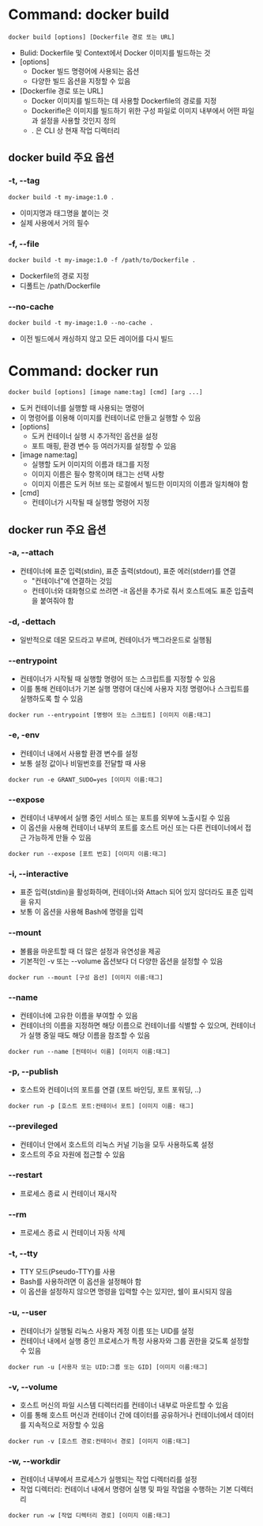# Command: docker build

```docker
docker build [options] [Dockerfile 경로 또는 URL]
```

- Bulid: Dockerfile 및 Context에서 Docker 이미지를 빌드하는 것
- [options]
	- Docker 빌드 명령어에 사용되는 옵션
	- 다양한 빌드 옵션을 지정할 수 있음
- [Dockerfile 경로 또는 URL]
	- Docker 이미지를 빌드하는 데 사용할 Dockerfile의 경로를 지정
	- Dockerifle은 이미지를 빌드하기 위한 구성 파일로 이미지 내부에서 어떤 파일과 설정을 사용할 것인지 정의
	- . 은 CLI 상 현재 작업 디렉터리

## docker build 주요 옵션

### -t, --tag

```docker
docker build -t my-image:1.0 .
```

- 이미지명과 태그명을 붙이는 것
- 실제 사용에서 거의 필수
### -f, --file

```docker
docker build -t my-image:1.0 -f /path/to/Dockerfile .
```

- Dockerfile의 경로 지정
- 디폴트는 /path/Dockerfile

### --no-cache

```docker
docker build -t my-image:1.0 --no-cache .
```

- 이전 빌드에서 캐싱하지 않고 모든 레이어를 다시 빌드

# Command: docker run

```docker
docker build [options] [image name:tag] [cmd] [arg ...]
```

- 도커 컨테이너를 실행할 때 사용되는 명령어
- 이 명령어를 이용해 이미지를 컨테이너로 만들고 실행할 수 있음
- [options]
	- 도커 컨테이너 실행 시 추가적인 옵션을 설정
	- 포트 매핑, 환경 변수 등 여러가지를 설정할 수 있음
- [image name:tag]
	- 실행할 도커 이미지의 이름과 태그를 지정
	- 이미지 이름은 필수 항목이며 태그는 선택 사항
	- 이미지 이름은 도커 허브 또는 로컬에서 빌드한 이미지의 이름과 일치해야 함
- [cmd]
	- 컨테이너가 시작될 때 실행할 명령어 지정

## docker run 주요 옵션

### -a, --attach

- 컨테이너에 표준 입력(stdin), 표준 출력(stdout), 표준 에러(stderr)를 연결
	- "컨테이너"에 연결하는 것임
	- 컨테이너와 대화형으로 쓰려면 -it 옵션을 추가로 줘서 호스트에도 표준 입출력을 붙여줘야 함

### -d, -dettach

- 일반적으로 데몬 모드라고 부르며, 컨테이너가 백그라운드로 실행됨

### --entrypoint

- 컨테이너가 시작될 때 실행할 명령어 또는 스크립트를 지정할 수 있음
- 이를 통해 컨테이너가 기본 실행 명령어 대신에 사용자 지정 명령어나 스크립트를 실행하도록 할 수 있음

```docker
docker run --entrypoint [명령어 또는 스크립트] [이미지 이름:태그]
```

### -e, -env

- 컨테이너 내에서 사용할 환경 변수를 설정
- 보통 설정 값이나 비밀번호를 전달할 때 사용

```docker
docker run -e GRANT_SUDO=yes [이미지 이름:태그]
```

### --expose

- 컨테이너 내부에서 실행 중인 서비스 또는 포트를 외부에 노출시킬 수 있음
- 이 옵션을 사용해 컨테이너 내부의 포트를 호스트 머신 또는 다른 컨테이너에서 접근 가능하게 만들 수 있음

```docker
docker run --expose [포트 번호] [이미지 이름:태그]
```

### -i, --interactive

- 표준 입력(stdin)을 활성화하며, 컨테이너와 Attach 되어 있지 않더라도 표준 입력을 유지
- 보통 이 옵션을 사용해 Bash에 명령을 입력

### --mount

- 볼륨을 마운트할 때 더 많은 설정과 유연성을 제공
- 기본적인 -v 또는 --volume 옵션보다 더 다양한 옵션을 설정할 수 있음

```docker
docker run --mount [구성 옵션] [이미지 이름:태그]
```

### --name

- 컨테이너에 고유한 이름을 부여할 수 있음
- 컨테이너의 이름을 지정하면 해당 이름으로 컨테이너를 식별할 수 있으며, 컨테이너가 실행 중일 때도 해당 이름을 참조할 수 있음

```docker
docker run --name [컨테이너 이름] [이미지 이름:태그]
```

### -p, --publish

- 호스트와 컨테이너의 포트를 연결 (포트 바인딩, 포트 포워딩, ..)

```docker
docker run -p [호스트 포트:컨테이너 포트] [이미지 이름: 태그]
```

### --previleged

- 컨테이너 안에서 호스트의 리눅스 커널 기능을 모두 사용하도록 설정
- 호스트의 주요 자원에 접근할 수 있음

### --restart

- 프로세스 종료 시 컨테이너 재시작
### --rm

- 프로세스 종료 시 컨테이너 자동 삭제

### -t, --tty

- TTY 모드(Pseudo-TTY)를 사용
- Bash를 사용하려면 이 옵션을 설정해야 함
- 이 옵션을 설정하지 않으면 명령을 입력할 수는 있지만, 쉘이 표시되지 않음

### -u, --user

- 컨테이너가 실행될 리눅스 사용자 계정 이름 또는 UID를 설정
- 컨테이너 내에서 실행 중인 프로세스가 특정 사용자와 그룹 권한을 갖도록 설정할 수 있음

```docker
docker run -u [사용자 또는 UID:그룹 또는 GID] [이미지 이름:태그]
```

### -v, --volume

- 호스트 머신의 파일 시스템 디렉터리를 컨테이너 내부로 마운트할 수 있음
- 이를 통해 호스트 머신과 컨테이너 간에 데이터를 공유하거나 컨테이너에서 데이터를 지속적으로 저장할 수 있음

```docker
docker run -v [호스트 경로:컨테이너 경로] [이미지 이름:태그]
```

### -w, --workdir

- 컨테이너 내부에서 프로세스가 실행되는 작업 디렉터리를 설정
- 작업 디렉터리: 컨테이너 내에서 명령어 실행 및 파일 작업을 수행하는 기본 디렉터리

```docker
docker run -w [작업 디렉터리 경로] [이미지 이름:태그]
```

